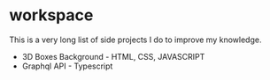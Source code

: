 # workspace
This is a very long list of side projects I do to improve my knowledge.

- 3D Boxes Background - HTML, CSS, JAVASCRIPT
- Graphql API - Typescript